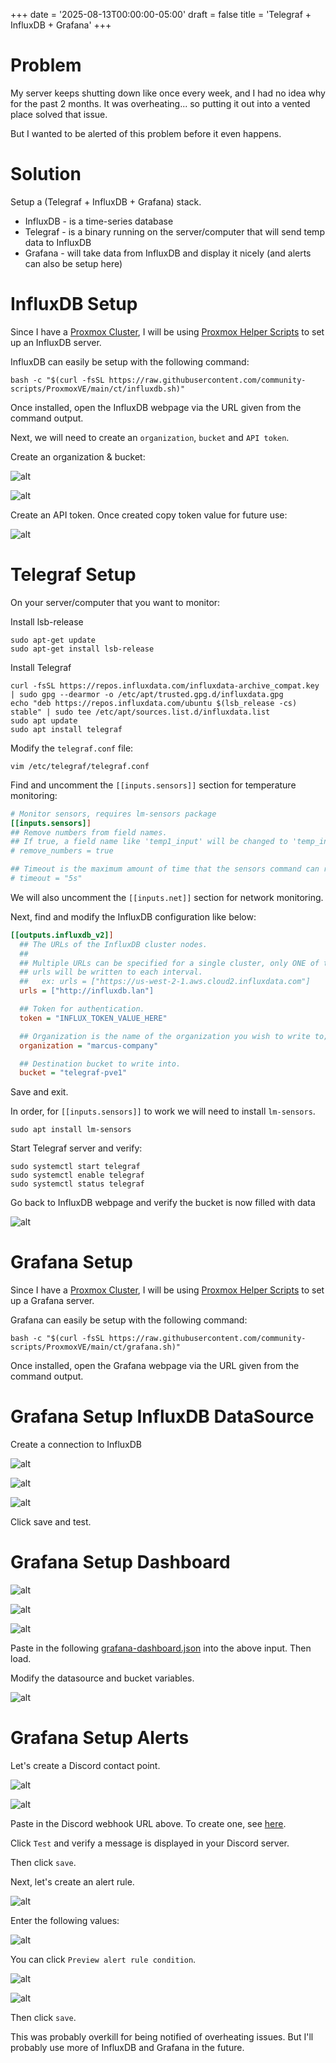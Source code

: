 +++
date = '2025-08-13T00:00:00-05:00'
draft = false
title = 'Telegraf + InfluxDB + Grafana'
+++

# Problem

My server keeps shutting down like once every week, and I had no idea why for the past 2 months.
It was overheating... so putting it out into a vented place solved that issue.

But I wanted to be alerted of this problem before it even happens.

# Solution

Setup a (Telegraf + InfluxDB + Grafana) stack.

- InfluxDB - is a time-series database
- Telegraf - is a binary running on the server/computer that will send temp data to InfluxDB
- Grafana - will take data from InfluxDB and display it nicely (and alerts can also be setup here)

# InfluxDB Setup

Since I have a [Proxmox Cluster](/tinkering/2025-06-04/),
I will be using [Proxmox Helper Scripts](https://community-scripts.github.io/ProxmoxVE/scripts)
to set up an InfluxDB server.

InfluxDB can easily be setup with the following command:

```shell
bash -c "$(curl -fsSL https://raw.githubusercontent.com/community-scripts/ProxmoxVE/main/ct/influxdb.sh)"
```

Once installed, open the InfluxDB webpage via the URL given from the command output.

Next, we will need to create an `organization`, `bucket` and `API token`.

Create an organization & bucket:

![alt](assets/1.jpeg)

![alt](assets/2.jpeg)

Create an API token. Once created copy token value for future use:

![alt](assets/3.jpeg)

# Telegraf Setup

On your server/computer that you want to monitor:

Install lsb-release

```shell
sudo apt-get update
sudo apt-get install lsb-release
```

Install Telegraf

```shell
curl -fsSL https://repos.influxdata.com/influxdata-archive_compat.key | sudo gpg --dearmor -o /etc/apt/trusted.gpg.d/influxdata.gpg
echo "deb https://repos.influxdata.com/ubuntu $(lsb_release -cs) stable" | sudo tee /etc/apt/sources.list.d/influxdata.list
sudo apt update
sudo apt install telegraf
```

Modify the `telegraf.conf` file:

```shell
vim /etc/telegraf/telegraf.conf
```

Find and uncomment the `[[inputs.sensors]]` section for temperature monitoring:

```ini
# Monitor sensors, requires lm-sensors package
[[inputs.sensors]]
## Remove numbers from field names.
## If true, a field name like 'temp1_input' will be changed to 'temp_input'.
# remove_numbers = true

## Timeout is the maximum amount of time that the sensors command can run.
# timeout = "5s"
```

We will also uncomment the `[[inputs.net]]` section for network monitoring.

Next, find and modify the InfluxDB configuration like below:

```ini
[[outputs.influxdb_v2]]
  ## The URLs of the InfluxDB cluster nodes.
  ##
  ## Multiple URLs can be specified for a single cluster, only ONE of the
  ## urls will be written to each interval.
  ##   ex: urls = ["https://us-west-2-1.aws.cloud2.influxdata.com"]
  urls = ["http://influxdb.lan"]

  ## Token for authentication.
  token = "INFLUX_TOKEN_VALUE_HERE"

  ## Organization is the name of the organization you wish to write to; must exist.
  organization = "marcus-company"

  ## Destination bucket to write into.
  bucket = "telegraf-pve1"
```

Save and exit.

In order, for `[[inputs.sensors]]` to work we will need to install `lm-sensors`.

```shell
sudo apt install lm-sensors
```

Start Telegraf server and verify:

```shell
sudo systemctl start telegraf
sudo systemctl enable telegraf
sudo systemctl status telegraf
```

Go back to InfluxDB webpage and verify the bucket is now filled with data

![alt](assets/4.jpeg)

# Grafana Setup

Since I have a [Proxmox Cluster](/tinkering/2025-06-04/),
I will be using [Proxmox Helper Scripts](https://community-scripts.github.io/ProxmoxVE/scripts)
to set up a Grafana server.

Grafana can easily be setup with the following command:

```shell
bash -c "$(curl -fsSL https://raw.githubusercontent.com/community-scripts/ProxmoxVE/main/ct/grafana.sh)"
```

Once installed, open the Grafana webpage via the URL given from the command output.

# Grafana Setup InfluxDB DataSource

Create a connection to InfluxDB

![alt](assets/5.jpeg)

![alt](assets/6.jpeg)

![alt](assets/7.jpeg)

Click save and test.


# Grafana Setup Dashboard

![alt](assets/8.jpeg)

![alt](assets/9.jpeg)

![alt](assets/10.jpeg)

Paste in the following [grafana-dashboard.json](assets/grafana-dashboard.json)
into the above input. Then load.

Modify the datasource and bucket variables.

![alt](assets/11.jpeg)

# Grafana Setup Alerts

Let's create a Discord contact point.

![alt](assets/12.jpeg)

![alt](assets/13.jpeg)

Paste in the Discord webhook URL above.
To create one, see [here](https://support.discord.com/hc/en-us/articles/228383668-Intro-to-Webhooks).

Click `Test` and verify a message is displayed in your Discord server.

Then click `save`.

Next, let's create an alert rule.

![alt](assets/14.jpeg)

Enter the following values:

![alt](assets/15.jpeg)

You can click `Preview alert rule condition`.

![alt](assets/16.jpeg)

![alt](assets/17.jpeg)

Then click `save`.

This was probably overkill for being notified of overheating issues. 
But I'll probably use more of InfluxDB and Grafana in the future.
